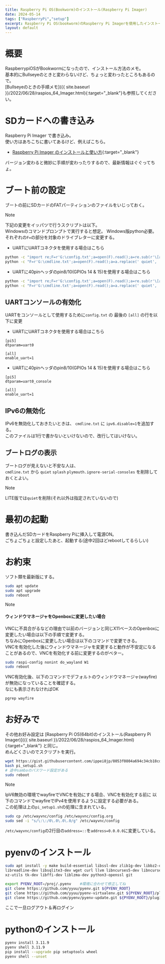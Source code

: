 ```yaml
---
title: Raspberry Pi OS(Bookworm)のインストール(Raspberry Pi Imager)
date: 2024-05-14
tags: ["RaspberryPi","setup"]
excerpt: Raspberry Pi OS(bookworm)のRaspberry Pi Imagerを使用したインストールと初期設定。
layout: default
---
```


# 概要
RaspberrypiOSがBookwormになったので、インストール方法のメモ。  
基本的にBullseyeのときと変わらないけど、ちょっと変わったところもあるので。  
[Bullseyeのときの手順メモ]({{ site.baseurl }}/2022/06/28/raspios_64_Imager.html){:target="_blank"}も参照してください。    

# SDカードへの書き込み
Raspberry Pi Imager で書き込み。  
使い方はあちこちに書いてあるけど、例えばこちら。  
- [Raspberry Pi Imager のインストールと使い方](https://qiita.com/mmake/items/576a2f60dffcd9291da3/){:target="_blank"}   

バージョン変わると微妙に手順が変わったりするので、最新情報はぐぐってちょ。  

# ブート前の設定

ブートの前にSDカードのFATパーティションのファイルをいじっておく。
> [!NOTE]
> 下記の変更をイッパツで行うスクリプトは以下。  
> Windowsのコマンドプロンプトで実行すると想定。  Windows版python必要。  
> それぞれの``F=``の部分を対象のドライブレターに変更する。  
>
> - UARTにUARTコネクタを使用する場合はこちら  
> ```bash
> python -c "import re;F=r'G:\config.txt';a=open(F).read();a=re.sub(r'\[all\](?!.*\[all\])', '[pi5]\ndtparam=uart0\n\n[all]\nenable_uart=1\n', a, flags=re.DOTALL);open(F, 'w').write(a)"
> python -c "F=r'G:\cmdline.txt';a=open(F).read();a=a.replace(' quiet', '').replace(' splash', '').replace(' plymouth.ignore-serial-consoles', '')+' ipv6.disable=1';open(F, 'w').write(a)"
> ```
> - UARTに40pinヘッダのpin8/10(GPIOs 14 & 15)を使用する場合はこちら  
> ```bash
> python -c "import re;F=r'G:\config.txt';a=open(F).read();a=re.sub(r'\[all\](?!.*\[all\])', '[pi5]\ndtparam=uart0_console\n\n[all]\nenable_uart=1\n', a, flags=re.DOTALL);open(F, 'w').write(a)"
> python -c "F=r'G:\cmdline.txt';a=open(F).read();a=a.replace(' quiet', '').replace(' splash', '').replace(' plymouth.ignore-serial-consoles', '')+' ipv6.disable=1';open(F, 'w').write(a)"
> ```



## UARTコンソールの有効化

UARTをコンソールとして使用するために``config.txt`` の 最後の ``[all]`` の行を以下に変更

- UARTにUARTコネクタを使用する場合はこちら  

```
[pi5]
dtparam=uart0

[all]
enable_uart=1
```

- UARTに40pinヘッダのpin8/10(GPIOs 14 & 15)を使用する場合はこちら   

```
[pi5]
dtparam=uart0_console

[all]
enable_uart=1
```

## IPv6の無効化
IPv6を無効化しておきたいときは、
``cmdline.txt`` に ``ipv6.disable=1``を追加する。  
このファイルは1行で書かないといけないので、改行してはいけない。  

## ブートログの表示

ブートログが見えないと不安な人は、  
``cmdline.txt`` から ``quiet`` ``splash`` ``plymouth.ignore-serial-consoles``
を削除しておくとよい。  
>[!NOTE]
> LITE版では``quiet``を削除(それ以外は指定されていないので)  


# 最初の起動
書き込んだSDカードをRaspberry Piに挿入して電源ON。  
ごちょごちょと設定したあと、起動する(途中2回ほどrebootしてるらしい)  

# お約束

ソフト類を最新版にする。  
```bash
sudo apt update
sudo apt upgrade 
sudo reboot 
```

> [!NOTE]
> #### ウィンドウマネージャをOpenboxに変更したい場合 ####
> VNCに不具合がるなどの理由で以前のバージョンと同じX11ベースのOpenboxに変更したい場合は以下の手順で変更する。  
> ちなみにOpenboxに変更したい場合は以下のコマンドで変更できる。  
> VNCを有効化した後にウィンドウマネージャを変更すると動作が不安定になることがあるので、VNCを有効化する前に変更するのがベター。  
>
> 
> ```bash
> sudo raspi-config nonint do_wayland W1
> sudo reboot 
> ```
> 
> VNC有効化後、以下のコマンドでデフォルトのウィンドウマネージャ(wayfire)が無効になっていることを確認する。  
> なにも表示されなければOK  
> ```bash
> pgrep wayfire
> ```



# お好みで

その他お好み設定は
[Raspberry Pi OS(64bit)のインストール(Raspberry Pi Imager)]({{ site.baseurl }}/2022/06/28/raspios_64_Imager.html){:target="_blank"}
と同じ。  
めんどくさいのでスクリプトを実行。  

```bash
wget https://gist.githubusercontent.com/ippei8jp/8053f0804a694c34cb18cd4035e0993c/raw/pi_setup1.sh
bash pi_setup1.sh 
# 途中sambaのパスワード設定がある  
sudo reboot 
```
> [!NOTE]
> IpV6無効の環境でwayfireでVNCを有効にする場合、VNCを有効化する前に
> 以下のコマンドでwayfireでIPv4を使用するように設定する必要がある。  
> この処理は上の``pi_setup1.sh``の処理に含まれている。  
> 
> ```bash
> sudo cp /etc/wayvnc/config /etc/wayvnc/config.org
> sudo sed -i "s/\:\:/0\.0\.0\.0/g" /etc/wayvnc/config
> ```
> ``/etc/wayvnc/config``の2行目の``address=::``を``address=0.0.0.0``に変更している。  



# pyenvのインストール
```bash
sudo apt install -y make build-essential libssl-dev zlib1g-dev libbz2-dev \
libreadline-dev libsqlite3-dev wget curl llvm libncurses5-dev libncursesw5-dev \
xz-utils tk-dev libffi-dev liblzma-dev python3-openssl git

export PYENV_ROOT=/proj/.pyenv    #環境に合わせて修正してね
git clone https://github.com/yyuu/pyenv.git ${PYENV_ROOT}
git clone https://github.com/yyuu/pyenv-virtualenv.git ${PYENV_ROOT}/plugins/pyenv-virtualenv
git clone https://github.com/pyenv/pyenv-update.git ${PYENV_ROOT}/plugins/pyenv-update
```

ここで一旦ログアウト＆再ログイン

# pythonのインストール
```bash
pyenv install 3.11.9
pyenv shell 3.11.9 
pip install --upgrade pip setuptools wheel
pyenv shell --unset 
```


